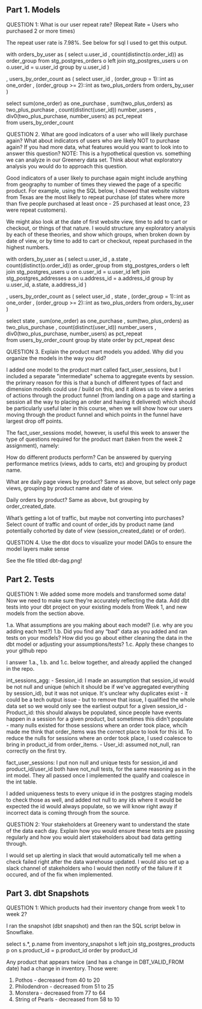 ## Part 1. Models
QUESTION 1: What is our user repeat rate?
(Repeat Rate = Users who purchased 2 or more times)

The repeat user rate is 7.98%. See below for sql I used to get this output.

with orders_by_user as
(
    select 
        u.user_id
        , count(distinct(o.order_id)) as order_group
    from stg_postgres_orders o
    left join stg_postgres_users u
        on o.user_id = u.user_id
    group by u.user_id
)

, users_by_order_count as
(
    select
        user_id
        , (order_group = 1)::int as one_order
        , (order_group >= 2)::int as two_plus_orders
    from orders_by_user
)   

select
    sum(one_order) as one_purchase
    , sum(two_plus_orders) as two_plus_purchase
    , count(distinct(user_id)) number_users
    , div0(two_plus_purchase, number_users) as pct_repeat  
from users_by_order_count



QUESTION 2. What are good indicators of a user who will likely purchase again? What about indicators of users who are likely NOT to purchase again? If you had more data, what features would you want to look into to answer this question?
NOTE: This is a hypothetical question vs. something we can analyze in our Greenery data set. Think about what exploratory analysis you would do to approach this question.

Good indicators of a user likely to purchase again might include anything from geography to number of times they viewed the page of a specific product. For example, using the SQL below, I showed that website visitors from Texas are the most likely to repeat purchase (of states where more than five people purchased at least once - 25 purchased at least once, 23 were repeat customers).

We might also look at the date of first website view, time to add to cart or checkout, or things of that nature. I would structure any exploratory analysis by each of these theories, and show which groups, when broken down by date of view, or by time to add to cart or checkout, repeat purchased in the highest numbers.

with orders_by_user as
(
    select 
        u.user_id
        , a.state
        , count(distinct(o.order_id)) as order_group
    from stg_postgres_orders o
    left join stg_postgres_users u
        on o.user_id = u.user_id
    left join stg_postgres_addresses a
        on u.address_id = a.address_id
    group by u.user_id, a.state, a.address_id
)

, users_by_order_count as
(
    select
        user_id
        , state
        , (order_group = 1)::int as one_order
        , (order_group >= 2)::int as two_plus_orders
    from orders_by_user
)   

select
    state
    , sum(one_order) as one_purchase
    , sum(two_plus_orders) as two_plus_purchase
    , count(distinct(user_id)) number_users
    , div0(two_plus_purchase, number_users) as pct_repeat  
from users_by_order_count
group by state
order by pct_repeat desc


QUESTION 3. Explain the product mart models you added. Why did you organize the models in the way you did?

I added one model to the product mart called fact_user_sessions, but I included a separate "intermediate" schema to aggregate events by session. the primary reason for this is that a bunch of different types of fact and dimension models could use / build on this, and it allows us to view a series of actions through the product funnel (from landing on a page and starting a session all the way to placing an order and having it delivered) which should be particularly useful later in this course, when we will show how our users moving through the product funnel and which points in the funnel have largest drop off points.

The fact_user_sessions model, however, is useful this week to answer the type of questions required for the product mart (taken from the week 2 assignment), namely:

How do different products perform? 
Can be answered by querying performance metrics (views, adds to carts, etc) and grouping by product name.

What are daily page views by product? 
Same as above, but select only page views, grouping by product name and date of view.

Daily orders by product? Same as above, but grouping by order_created_date.

What’s getting a lot of traffic, but maybe not converting into purchases? Select count of traffic and count of order_ids by product name (and potentially cohorted by date of view (session_created_date) or of order).


QUESTION 4. Use the dbt docs to visualize your model DAGs to ensure the model layers make sense

See the file titled dbt-dag.png! 




## Part 2. Tests

QUESTION 1: We added some more models and transformed some data! Now we need to make sure they’re accurately reflecting the data. Add dbt tests into your dbt project on your existing models from Week 1, and new models from the section above.

1.a. What assumptions are you making about each model? (i.e. why are you adding each test?)
1.b. Did you find any “bad” data as you added and ran tests on your models? How did you go about either cleaning the data in the dbt model or adjusting your assumptions/tests?
1.c. Apply these changes to your github repo

I answer 1.a., 1.b. and 1.c. below together, and already applied the changed in the repo.

int_sessions_agg: 
    - Session_id: I made an assumption that session_id would be not null and unique (which it should be if we've aggregated everything by session_id), but it was not unique. It's unclear why duplicates exist - it could be a tech output issue - but to remove that issue, I qualified the whole data set so we would only see the earliest output for a given session_id
    - Product_id: this should always be populated, since people have events happen in a session for a given product, but sometimes this didn't populate - many nulls existed for those sessions where an order took place, whcih made me think that order_items was the correct place to look for this id. To reduce the nulls for sessions where an order took place, I used coalesce to bring in product_id from order_items.
    - User_id: assumed not_null, ran correctly on the first try.

fact_user_sessions: I put non null and unique tests for session_id and product_id/user_id both have not_null tests, for the same reasoning as in the int model. They all passed once I implemented the qualify and coalesce in the int table.

I added uniqueness tests to every unique id in the postgres staging models to check those as well, and added not null to any ids where it would be expected the id would always populate, so we will know right away if incorrect data is coming through from the source.



QUESTION 2: Your stakeholders at Greenery want to understand the state of the data each day. Explain how you would ensure these tests are passing regularly and how you would alert stakeholders about bad data getting through.

I would set up alerting in slack that would automatically tell me when a check failed right after the data warehouse updated. I would also set up a slack channel of stakeholders who I would then notify of the failure if it occured, and of the fix when implemented.



## Part 3. dbt Snapshots

QUESTION 1: Which products had their inventory change from week 1 to week 2? 

I ran the snapshot (dbt snapshot) and then ran the SQL script below in Snowflake. 

select 
    s.*, 
    p.name 
from inventory_snapshot s
left join stg_postgres_products p
    on s.product_id = p.product_id
order by product_id

Any product that appears twice (and has a change in DBT_VALID_FROM date) had a change in inventory. Those were:

1. Pothos - decreased from 40 to 20
2. Philodendron - decreased from 51 to 25
3. Monstera - decreased from 77 to 64
4. String of Pearls - decreased from 58 to 10